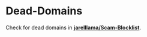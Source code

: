 # Dead-Domains

Check for dead domains in **[jarelllama/Scam-Blocklist](https://github.com/jarelllama/Scam-Blocklist)**.
